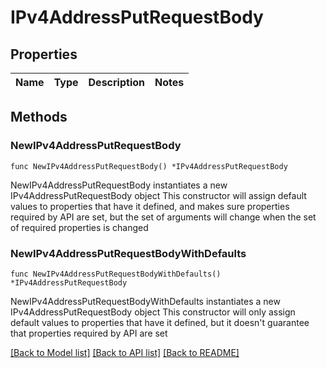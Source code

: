 # IPv4AddressPutRequestBody

## Properties

Name | Type | Description | Notes
------------ | ------------- | ------------- | -------------

## Methods

### NewIPv4AddressPutRequestBody

`func NewIPv4AddressPutRequestBody() *IPv4AddressPutRequestBody`

NewIPv4AddressPutRequestBody instantiates a new IPv4AddressPutRequestBody object
This constructor will assign default values to properties that have it defined,
and makes sure properties required by API are set, but the set of arguments
will change when the set of required properties is changed

### NewIPv4AddressPutRequestBodyWithDefaults

`func NewIPv4AddressPutRequestBodyWithDefaults() *IPv4AddressPutRequestBody`

NewIPv4AddressPutRequestBodyWithDefaults instantiates a new IPv4AddressPutRequestBody object
This constructor will only assign default values to properties that have it defined,
but it doesn't guarantee that properties required by API are set


[[Back to Model list]](../README.md#documentation-for-models) [[Back to API list]](../README.md#documentation-for-api-endpoints) [[Back to README]](../README.md)


